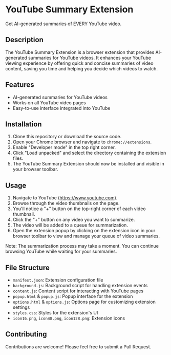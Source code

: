 # YouTube Summary Extension

Get AI-generated summaries of EVERY YouTube video.

## Description

The YouTube Summary Extension is a browser extension that provides AI-generated summaries for YouTube videos. It enhances your YouTube viewing experience by offering quick and concise summaries of video content, saving you time and helping you decide which videos to watch.

## Features

- AI-generated summaries for YouTube videos
- Works on all YouTube video pages
- Easy-to-use interface integrated into YouTube

## Installation

1. Clone this repository or download the source code.
2. Open your Chrome browser and navigate to `chrome://extensions`.
3. Enable "Developer mode" in the top right corner.
4. Click "Load unpacked" and select the directory containing the extension files.
5. The YouTube Summary Extension should now be installed and visible in your browser toolbar.

## Usage

1. Navigate to YouTube (https://www.youtube.com).
2. Browse through the video thumbnails on the page.
3. You'll notice a "+" button on the top-right corner of each video thumbnail.
4. Click the "+" button on any video you want to summarize.
5. The video will be added to a queue for summarization.
6. Open the extension popup by clicking on the extension icon in your browser toolbar to view and manage your queue of video summaries.

Note: The summarization process may take a moment. You can continue browsing YouTube while waiting for your summaries.

## File Structure

- `manifest.json`: Extension configuration file
- `background.js`: Background script for handling extension events
- `content.js`: Content script for interacting with YouTube pages
- `popup.html` & `popup.js`: Popup interface for the extension
- `options.html` & `options.js`: Options page for customizing extension settings
- `styles.css`: Styles for the extension's UI
- `icon16.png`, `icon48.png`, `icon128.png`: Extension icons

## Contributing

Contributions are welcome! Please feel free to submit a Pull Request.
